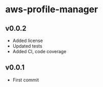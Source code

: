# aws-profile-manager

## v0.0.2
- Added license
- Updated tests
- Added CI, code coverage

## v0.0.1
- First commit